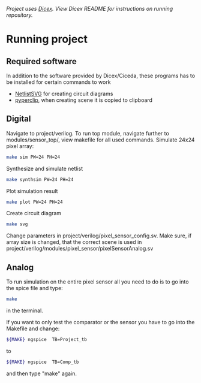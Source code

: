 *Project uses [Dicex](https://github.com/wulffern/dicex). View Dicex README for instructions on running repository.*

# Running project
## Required software
In addition to the software provided by Dicex/Ciceda, these programs has to be installed for certain commands to work
* [NetlistSVG](https://github.com/nturley/netlistsvg) for creating circuit diagrams
* [pyperclip](https://pypi.org/project/pyperclip/), when creating scene it is copied to clipboard

## Digital
Navigate to project/verilog. To run top module, navigate further to modules/sensor_top/, view makefile for all used commands. 
Simulate 24x24 pixel array:
``` sh
make sim PW=24 PH=24
```

Synthesize and simulate netlist
```sh
make synthsim PW=24 PH=24
```

Plot simulation result
``` sh
make plot PW=24 PH=24
```

Create circuit diagram
``` sh
make svg
```

Change parameters in project/verilog/pixel_sensor_config.sv. Make sure, if array size is changed, that the correct scene is used in project/verilog/modules/pixel_sensor/pixelSensorAnalog.sv

## Analog

To run simulation on the entire pixel sensor all you need to do is to go into the spice file and type:
``` sh
make
```
in the terminal.

If you want to only test the comparator or the sensor you have to go into the Makefile and change:
``` sh
${MAKE} ngspice	 TB=Project_tb
```
to
``` sh
${MAKE} ngspice	 TB=Comp_tb
```
and then type "make" again.
